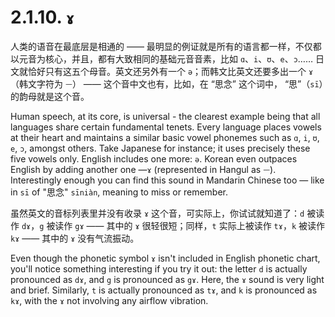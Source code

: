 # 2.1.10. `ɤ`

人类的语音在最底层是相通的 —— 最明显的例证就是所有的语言都一样，不仅都以元音为核心，并且，都有大致相同的基础元音音素，比如 `ɑ`、`i`、`ʊ`、`e`、`ɔ`…… 日文就恰好只有这五个母音。英文还另外有一个 `ə`；而韩文比英文还要多出一个 `ɤ`<span class="speak-word-inline" data-audio-other="/audios/us/Close-mid_back_unrounded_vowel.ogg.mp3"></span>（韩文字符为 `ᅳ`） —— 这个音中文也有，比如，在 “思念” 这个词中， “思”（`sī`）的韵母就是这个音。

Human speech, at its core, is universal - the clearest example being that all languages share certain fundamental tenets. Every language places vowels at their heart and maintains a similar basic vowel phonemes such as `ɑ`, `i`, `ʊ`, `e`, `ɔ`, amongst others. Take Japanese for instance; it uses precisely these five vowels only. English includes one more: `ə`. Korean even outpaces English by adding another one —`ɤ`<span class="speak-word-inline" data-audio-other="/audios/us/Close-mid_back_unrounded_vowel.ogg.mp3"></span> (represented in Hangul as `ᅳ`). Interestingly enough you can find this sound in Mandarin Chinese too — like in `sī` of "思念" `sīniàn`, meaning to miss or remember.

虽然英文的音标列表里并没有收录 `ɤ` 这个音，可实际上，你试试就知道了：`d` 被读作 `dɤ`，`g` 被读作 `gɤ` —— 其中的 `ɤ` 很轻很短；同样，`t` 实际上被读作 `tɤ`，`k` 被读作 `kɤ` —— 其中的 `ɤ` 没有气流振动。

Even though the phonetic symbol `ɤ` isn't included in English phonetic chart, you'll notice something interesting if you try it out: the letter `d` is actually pronounced as `dɤ`, and `g` is pronounced as `gɤ`. Here, the `ɤ` sound is very light and brief. Similarly, `t` is actually pronounced as `tɤ`, and `k` is pronounced as `kɤ`, with the `ɤ` not involving any airflow vibration.